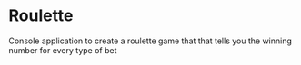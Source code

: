 # Roulette
Console application to create a roulette game that that tells you the winning number for every type of bet

